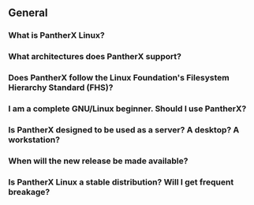 ---
---

## General

### What is PantherX Linux?

### What architectures does PantherX support?

### Does PantherX follow the Linux Foundation's Filesystem Hierarchy Standard (FHS)?

### I am a complete GNU/Linux beginner. Should I use PantherX?

### Is PantherX designed to be used as a server? A desktop? A workstation?

### When will the new release be made available?

### Is PantherX Linux a stable distribution? Will I get frequent breakage?